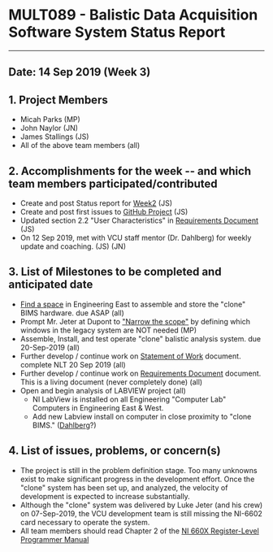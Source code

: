 # MULT089 - Balistic Data Acquisition Software System  Status Report

---

## Date: 14 Sep 2019  (Week 3)

## 1.  Project Members

  * Micah Parks (MP)
  * John Naylor (JN)
  * James Stallings (JS)
  * All of the above team members (all)

## 2.  Accomplishments for the week -- and which team members participated/contributed

  * Create and post Status report for [Week2](https://github.com/VCU-CS-Capstone/2019-CS326-DuPont-Ballistic-Data-Acquisition/blob/master/Status%20Reports/2019-09-09_(Week2)_Status.md) (JS)
  * Create and post first issues to [GitHub Project](https://github.com/VCU-CS-Capstone/2019-CS326-DuPont-Ballistic-Data-Acquisition/projects/1) (JS)
  * Updated section 2.2 "User Characteristics" in [Requirements Document](https://docs.google.com/document/d/1V9TCrGzKtiCerEHMaBSA0gBI4JfXezWSV_l9RsR3n_w/edit?usp=sharing) (JS)
  * On 12 Sep 2019, met with VCU staff mentor (Dr. Dahlberg) for weekly update and coaching. (JS) (JN)

## 3. List of Milestones to be completed and anticipated date

  * [Find a space](https://github.com/VCU-CS-Capstone/2019-CS326-DuPont-Ballistic-Data-Acquisition/projects/1#card-26447446) in Engineering East to assemble and store the "clone" BIMS hardware.  due ASAP (all)
  * Prompt Mr. Jeter at Dupont to ["Narrow the scope"](https://github.com/VCU-CS-Capstone/2019-CS326-DuPont-Ballistic-Data-Acquisition/issues/7) by defining which windows in the legacy system are NOT needed (MP)
  * Assemble, Install, and test operate "clone" balistic analysis system. due 20-Sep-2019 (all)
  * Further develop / continue work on [Statement of Work](https://github.com/VCU-CS-Capstone/2019-MULT606-DuPont-Ballistic-Data-Acquisition/blob/master/Documentation/Statement_Of_Work.md) document. complete NLT 20 Sep 2019 (all)
  * Further develop / continue work on [Requirements Document](https://docs.google.com/document/d/1gUw1K_7HPkCn8hqNF-GUn2tW1sUHFUCNhFq1kbwdjEQ/edit?usp=sharing) document. This is a living document (never completely done) (all)
  * Open and begin analysis of LABVIEW project (all)
    *  NI LabView is installed on all Engineering "Computer Lab" Computers in Engineering East & West.
    *  Add new Labview install on computer in close proximity to "clone BIMS." ([Dahlberg](https://github.com/VCU-CS-Capstone/2019-CS326-DuPont-Ballistic-Data-Acquisition/projects/1?card_filter_query=assignee%3Abobdahlberg)?)

## 4. List of issues, problems, or concern(s)

  * The project is still in the problem definition stage.  Too many unknowns exist to make significant progress in the development effort.  Once the "clone" system has been set up, and analyzed, the velocity of development is expected to increase substantially. 
  * Although the "clone" system was delivered by Luke Jeter (and his crew) on 07-Sep-2019, the VCU development team is still missing the NI-6602 card necessary to operate the system.
  * All team members should read Chapter 2 of the [NI 660X Register-Level Programmer Manual](http://www.ni.com/pdf/manuals/370505b.pdf)
